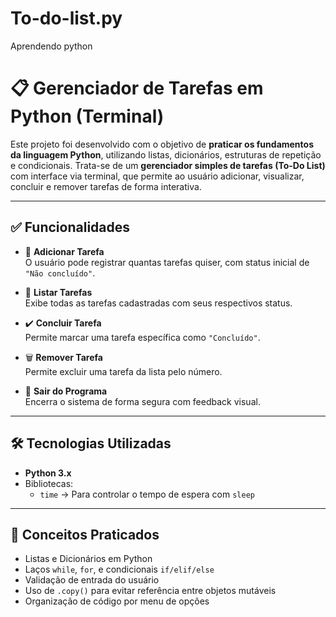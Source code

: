 # To-do-list.py
Aprendendo python

# 📋 Gerenciador de Tarefas em Python (Terminal)

Este projeto foi desenvolvido com o objetivo de **praticar os fundamentos da linguagem Python**, utilizando listas, dicionários, estruturas de repetição e condicionais. Trata-se de um **gerenciador simples de tarefas (To-Do List)** com interface via terminal, que permite ao usuário adicionar, visualizar, concluir e remover tarefas de forma interativa.

---

## ✅ Funcionalidades

- 📌 **Adicionar Tarefa**  
  O usuário pode registrar quantas tarefas quiser, com status inicial de `"Não concluído"`.

- 📄 **Listar Tarefas**  
  Exibe todas as tarefas cadastradas com seus respectivos status.

- ✔️ **Concluir Tarefa**  
  Permite marcar uma tarefa específica como `"Concluído"`.

- 🗑️ **Remover Tarefa**  
  Permite excluir uma tarefa da lista pelo número.

- 🚪 **Sair do Programa**  
  Encerra o sistema de forma segura com feedback visual.

---

## 🛠 Tecnologias Utilizadas

- **Python 3.x**
- Bibliotecas:
  - `time` → Para controlar o tempo de espera com `sleep`
 ---

## 📌 Conceitos Praticados

- Listas e Dicionários em Python
- Laços `while`, `for`, e condicionais `if/elif/else`
- Validação de entrada do usuário
- Uso de `.copy()` para evitar referência entre objetos mutáveis
- Organização de código por menu de opções
